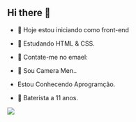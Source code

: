 ## Hi there 👋



- 🔭 Hoje estou iniciando como front-end
- 🌱 Estudando HTML & CSS.
- 👯 Contate-me no emael:
- 🤔 Sou Camera Men..
- Estou Conhecendo Aprogramção.
- 🥁 Baterista a 11 anos.


  <div>
    <a href="https//github.com/brunoveigap"
      
  </div>
<picture>
  <source
    srcset="https://github-readme-stats.vercel.app/api?username=anuraghazra&show_icons=true&theme=dark"
    media="(prefers-color-scheme: dark)"
  />
  <source
    srcset="https://github-readme-stats.vercel.app/api?username=anuraghazra&show_icons=true"
    media="(prefers-color-scheme: light), (prefers-color-scheme: no-preference)"
  />
  <img src="https://github-readme-stats.vercel.app/api?username=anuraghazra&show_icons=true" />
</picture>
